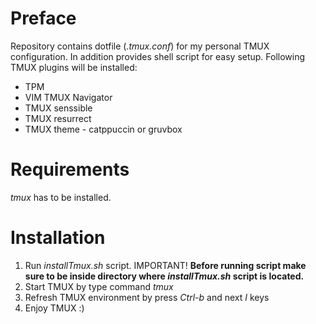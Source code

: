 # Preface

Repository contains dotfile (*.tmux.conf*) for my personal TMUX configuration.
In addition provides shell script for easy setup.
Following TMUX plugins will be installed:

- TPM
- VIM TMUX Navigator
- TMUX senssible
- TMUX resurrect
- TMUX theme - catppuccin or gruvbox

# Requirements

 *tmux* has to be installed.

# Installation

1. Run *installTmux.sh* script.
IMPORTANT!
**Before running script make sure to be inside directory where *installTmux.sh* script is located.**
2. Start TMUX by type command *tmux*
3. Refresh TMUX environment by press *Ctrl-b* and next *I* keys
4. Enjoy TMUX :)
